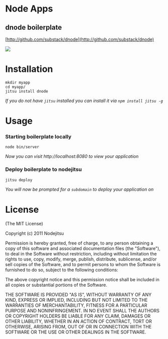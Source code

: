 # Node Apps
## dnode boilerplate

[http://github.com/substack/dnode](http://github.com/substack/dnode)

![](https://github.com/nodeapps/boilerplates/raw/master/screenshots/dnode.png)

# Installation

    mkdir myapp
    cd myapp/
    jitsu install dnode

*If you do not have `jitsu` installed you can install it via `npm install jitsu -g`*


# Usage

### Starting boilerplate locally

    node bin/server

*Now you can visit http://localhost:8080 to view your application*

### Deploy boilerplate to nodejitsu

    jitsu deploy

*You will now be prompted for a `subdomain` to deploy your application on*


# License

(The MIT License)

Copyright (c) 2011 Nodejitsu

Permission is hereby granted, free of charge, to any person obtaining a copy of this software and associated documentation files (the "Software"), to deal in the Software without restriction, including without limitation the rights to use, copy, modify, merge, publish, distribute, sublicense, and/or sell copies of the Software, and to permit persons to whom the Software is furnished to do so, subject to the following conditions:

The above copyright notice and this permission notice shall be included in all copies or substantial portions of the Software.

THE SOFTWARE IS PROVIDED "AS IS", WITHOUT WARRANTY OF ANY KIND, EXPRESS OR IMPLIED, INCLUDING BUT NOT LIMITED TO THE WARRANTIES OF MERCHANTABILITY, FITNESS FOR A PARTICULAR PURPOSE AND NONINFRINGEMENT. IN NO EVENT SHALL THE AUTHORS OR COPYRIGHT HOLDERS BE LIABLE FOR ANY CLAIM, DAMAGES OR OTHER LIABILITY, WHETHER IN AN ACTION OF CONTRACT, TORT OR OTHERWISE, ARISING FROM, OUT OF OR IN CONNECTION WITH THE SOFTWARE OR THE USE OR OTHER DEALINGS IN THE SOFTWARE.
